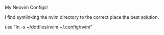 My Neovim Configs!

I find symlinking the nvim directory to the correct place the best solution. 

use "ln -s ~/dotfiles/nvim ~/.config/nvim"

